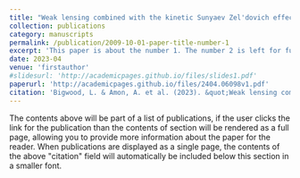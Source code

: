 ```yaml
---
title: "Weak lensing combined with the kinetic Sunyaev Zel'dovich effect: A study of baryonic feedback"
collection: publications
category: manuscripts
permalink: /publication/2009-10-01-paper-title-number-1
excerpt: 'This paper is about the number 1. The number 2 is left for future work.'
date: 2023-04
venue: 'firstauthor'
#slidesurl: 'http://academicpages.github.io/files/slides1.pdf'
paperurl: 'http://academicpages.github.io/files/2404.06098v1.pdf'
citation: 'Bigwood, L. & Amon, A. et al. (2023). &quot;Weak lensing combined with the kinetic Sunyaev Zel'dovich effect: A study of baryonic feedback&quot; <i>	arXiv:2404.06098 </i>. 1(1).'
---
```


The contents above will be part of a list of publications, if the user clicks the link for the publication than the contents of section will be rendered as a full page, allowing you to provide more information about the paper for the reader. When publications are displayed as a single page, the contents of the above "citation" field will automatically be included below this section in a smaller font.
